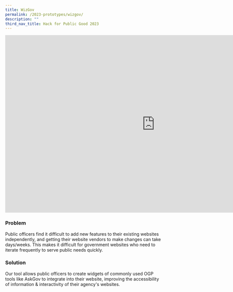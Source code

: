 ```yaml
---
title: WizGov
permalink: /2023-prototypes/wizgov/
description: ""
third_nav_title: Hack for Public Good 2023
---
```


<iframe allowfullscreen="true" height="569" width="960" frameborder="0" src="https://docs.google.com/presentation/d/e/2PACX-1vTrsxhAIDIOugpynCruSbTqMBe6Bepv0LB93udo82wSVUK5JELKZcB01v961pgsdBSRVp25ugTIzO-z/embed?start=false&loop=false&delayms=3000"></iframe>

### Problem

Public officers find it difficult to add new features to their existing websites independently, and getting their website vendors to make changes can take days/weeks. This makes it difficult for government websites who need to iterate frequently to serve public needs quickly.

### Solution

Our tool allows public officers to create widgets of commonly used OGP tools like AskGov to integrate into their website, improving the accessibility of information & interactivity of their agency's websites.
